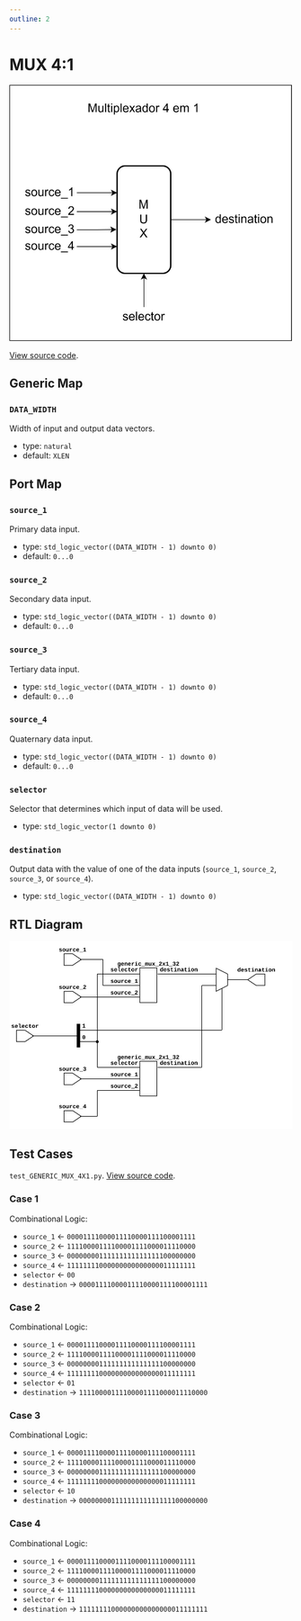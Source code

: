 ```yaml
---
outline: 2
---
```


# MUX 4:1 <Badge type="info" text="GENERIC_MUX_4X1.vhd"/>

![MUX 4:1 Logic Gate Diagram](../../public/images/referencia/componentes/generic_mux_4x1.drawio.svg)

[View source code](https://github.com/pfeinsper/24a-CTI-RISCV/blob/main/src/GENERIC_MUX_4X1.vhd).

## Generic Map

### `DATA_WIDTH`

Width of input and output data vectors.

- type: `natural`
- default: `XLEN`

## Port Map

### `source_1`

Primary data input.

- type: `std_logic_vector((DATA_WIDTH - 1) downto 0)`
- default: `0...0`

### `source_2`

Secondary data input.

- type: `std_logic_vector((DATA_WIDTH - 1) downto 0)`
- default: `0...0`

### `source_3`

Tertiary data input.

- type: `std_logic_vector((DATA_WIDTH - 1) downto 0)`
- default: `0...0`

### `source_4`

Quaternary data input.

- type: `std_logic_vector((DATA_WIDTH - 1) downto 0)`
- default: `0...0`

### `selector`

Selector that determines which input of data will be used.

- type: `std_logic_vector(1 downto 0)`

### `destination`

Output data with the value of one of the data inputs (`source_1`, `source_2`, `source_3`, or `source_4`).

- type: `std_logic_vector((DATA_WIDTH - 1) downto 0)`

## RTL Diagram

![MUX 4:1 RTL Diagram](../../public/images/referencia/componentes/generic_mux_4x1_netlist.svg)

## Test Cases

`test_GENERIC_MUX_4X1.py`.
[View source code](https://github.com/pfeinsper/24a-CTI-RISCV/blob/main/test/test_GENERIC_MUX_4X1.py).

### Case 1

Combinational Logic:

- `source_1` &larr; `00001111000011110000111100001111`
- `source_2` &larr; `11110000111100001111000011110000`
- `source_3` &larr; `00000000111111111111111100000000`
- `source_4` &larr; `11111111000000000000000011111111`
- `selector` &larr; `00`
- `destination` &rarr; `00001111000011110000111100001111`

### Case 2

Combinational Logic:

- `source_1` &larr; `00001111000011110000111100001111`
- `source_2` &larr; `11110000111100001111000011110000`
- `source_3` &larr; `00000000111111111111111100000000`
- `source_4` &larr; `11111111000000000000000011111111`
- `selector` &larr; `01`
- `destination` &rarr; `11110000111100001111000011110000`

### Case 3

Combinational Logic:

- `source_1` &larr; `00001111000011110000111100001111`
- `source_2` &larr; `11110000111100001111000011110000`
- `source_3` &larr; `00000000111111111111111100000000`
- `source_4` &larr; `11111111000000000000000011111111`
- `selector` &larr; `10`
- `destination` &rarr; `00000000111111111111111100000000`

### Case 4

Combinational Logic:

- `source_1` &larr; `00001111000011110000111100001111`
- `source_2` &larr; `11110000111100001111000011110000`
- `source_3` &larr; `00000000111111111111111100000000`
- `source_4` &larr; `11111111000000000000000011111111`
- `selector` &larr; `11`
- `destination` &rarr; `11111111000000000000000011111111`

